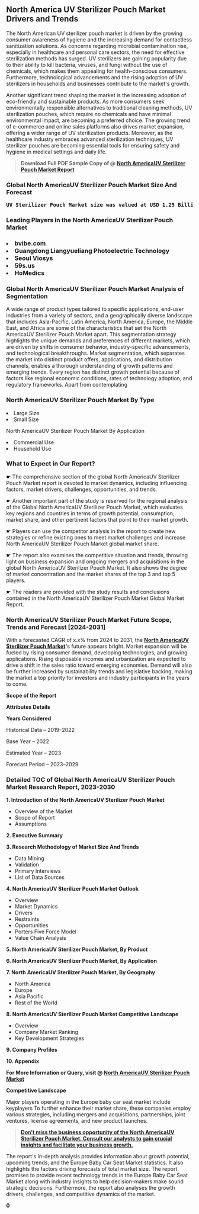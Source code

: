 <p><h2>North America UV Sterilizer Pouch Market Drivers and Trends</h2><p>The North American UV sterilizer pouch market is driven by the growing consumer awareness of hygiene and the increasing demand for contactless sanitization solutions. As concerns regarding microbial contamination rise, especially in healthcare and personal care sectors, the need for effective sterilization methods has surged. UV sterilizers are gaining popularity due to their ability to kill bacteria, viruses, and fungi without the use of chemicals, which makes them appealing for health-conscious consumers. Furthermore, technological advancements and the rising adoption of UV sterilizers in households and businesses contribute to the market's growth.</p><p>Another significant trend shaping the market is the increasing adoption of eco-friendly and sustainable products. As more consumers seek environmentally responsible alternatives to traditional cleaning methods, UV sterilization pouches, which require no chemicals and have minimal environmental impact, are becoming a preferred choice. The growing trend of e-commerce and online sales platforms also drives market expansion, offering a wider range of UV sterilization products. Moreover, as the healthcare industry embraces advanced sterilization techniques, UV sterilizer pouches are becoming essential tools for ensuring safety and hygiene in medical settings and daily life.</p></p><blockquote id="" class=""><strong>Download Full PDF Sample Copy of @&nbsp;<a href="https://www.verifiedmarketreports.com/download-sample/?rid=238442&utm_source=GitHub-Jan&utm_medium=264" target="_blank">North AmericaUV Sterilizer Pouch Market Report</a>&nbsp;&nbsp;</strong></blockquote><h3 id="" class=""><strong>Global&nbsp;North AmericaUV Sterilizer Pouch Market Size And Forecast</strong></h3><pre class="reader-text-block__code-block"><strong>UV Sterilizer Pouch Market size was valued at USD 1.25 Billion in 2022 and is projected to reach USD 2.80 Billion by 2030, growing at a CAGR of 10.80% from 2024 to 2030.</strong></pre><h3 id="" class="">Leading Players in the&nbsp;North AmericaUV Sterilizer Pouch Market</h3><h3 class=""></Li><Li>bvibe.com</Li><Li> Guangdong Liangyueliang Photoelectric Technology</Li><Li> Seoul Viosys</Li><Li> 59s.us</Li><Li> HoMedics</h3><h3 id="" class="">Global&nbsp;North AmericaUV Sterilizer Pouch Market Analysis of Segmentation</h3><p id="" class="">A wide range of product types tailored to specific applications, end-user industries from a variety of sectors, and a geographically diverse landscape that includes Asia-Pacific, Latin America, North America, Europe, the Middle East, and Africa are some of the characteristics that set the North AmericaUV Sterilizer Pouch Market apart. This segmentation strategy highlights the unique demands and preferences of different markets, which are driven by shifts in consumer behavior, industry-specific advancements, and technological breakthroughs. Market segmentation, which separates the market into distinct product offers, applications, and distribution channels, enables a thorough understanding of growth patterns and emerging trends. Every region has distinct growth potential because of factors like regional economic conditions, rates of technology adoption, and regulatory frameworks. Apart from contemplating</p><h3 id="" class="">North AmericaUV Sterilizer Pouch Market&nbsp;By Type</h3><p></Li><Li>Large Size</Li><Li> Small Size</p><div class="" data-test-id=""><p>North AmericaUV Sterilizer Pouch Market&nbsp;By Application</p></div><p class=""></Li><Li>Commercial Use</Li><Li> Household Use</p><div class="" data-test-id=""><h3><span class="">What to Expect in Our Report?</span></h3></div><div class="" data-test-id=""><p><span class="">☛ The comprehensive section of the global North AmericaUV Sterilizer Pouch Market report is devoted to market dynamics, including influencing factors, market drivers, challenges, opportunities, and trends.</span></p></div><div class="" data-test-id=""><p><span class="">☛ Another important part of the study is reserved for the regional analysis of the Global North AmericaUV Sterilizer Pouch Market, which evaluates key regions and countries in terms of growth potential, consumption, market share, and other pertinent factors that point to their market growth.</span></p></div><div class="" data-test-id=""><p><span class="">☛ Players can use the competitor analysis in the report to create new strategies or refine existing ones to meet market challenges and increase North AmericaUV Sterilizer Pouch Market global market share.</span></p></div><div class="" data-test-id=""><p><span class="">☛ The report also examines the competitive situation and trends, throwing light on business expansion and ongoing mergers and acquisitions in the global North AmericaUV Sterilizer Pouch Market. It also shows the degree of market concentration and the market shares of the top 3 and top 5 players.</span></p></div><div class="" data-test-id=""><p><span class="">☛ The readers are provided with the study results and conclusions contained in the North AmericaUV Sterilizer Pouch Market Global Market Report.</span></p></div><div class="" data-test-id=""><h3><span class="">North AmericaUV Sterilizer Pouch Market Future Scope, Trends and Forecast [2024-2031]</span></h3></div><div class="" data-test-id=""><p><span class="">With a forecasted CAGR of x.x% from 2024 to 2031, the <strong><a href="https://www.verifiedmarketreports.com/download-sample/?rid=238442&utm_source=GitHub-Jan&utm_medium=264" target="_blank">North AmericaUV Sterilizer Pouch Market</a>'</strong>s future appears bright. Market expansion will be fueled by rising consumer demand, developing technologies, and growing applications. Rising disposable incomes and urbanization are expected to drive a shift in the sales ratio toward emerging economies. Demand will also be further increased by sustainability trends and legislative backing, making the market a top priority for investors and industry participants in the years to come.</span></p><p id="ember66" class="ember-view reader-text-block__paragraph"><strong>Scope of the Report</strong></p><p id="ember67" class="ember-view reader-text-block__paragraph"><strong>Attributes Details</strong></p><p id="ember68" class="ember-view reader-text-block__paragraph"><strong>Years Considered</strong></p><p id="ember69" class="ember-view reader-text-block__paragraph">Historical Data &ndash; 2019&ndash;2022</p><p id="ember70" class="ember-view reader-text-block__paragraph">Base Year &ndash; 2022</p><p id="ember71" class="ember-view reader-text-block__paragraph">Estimated Year &ndash; 2023</p><p id="ember72" class="ember-view reader-text-block__paragraph">Forecast Period &ndash; 2023&ndash;2029</p></div><h3 id="" class="">Detailed TOC of Global North AmericaUV Sterilizer Pouch Market Research Report, 2023-2030</h3><p id="" class=""><strong>1. Introduction of the North AmericaUV Sterilizer Pouch Market</strong></p><ul><li>Overview of the Market</li><li>Scope of Report</li><li>Assumptions</li></ul><p id="" class=""><strong>2. Executive Summary</strong></p><p id="" class=""><strong>3. Research Methodology of Market Size And Trends</strong></p><ul><li>Data Mining</li><li>Validation</li><li>Primary Interviews</li><li>List of Data Sources</li></ul><p id="" class=""><strong>4. North AmericaUV Sterilizer Pouch Market Outlook</strong></p><ul><li>Overview</li><li>Market Dynamics</li><li>Drivers</li><li>Restraints</li><li>Opportunities</li><li>Porters Five Force Model</li><li>Value Chain Analysis</li></ul><p id="" class=""><strong>5. North AmericaUV Sterilizer Pouch Market, By Product</strong></p><p id="" class=""><strong>6. North AmericaUV Sterilizer Pouch Market, By Application</strong></p><p id="" class=""><strong>7. North AmericaUV Sterilizer Pouch Market, By Geography</strong></p><ul><li>North America</li><li>Europe</li><li>Asia Pacific</li><li>Rest of the World</li></ul><p id="" class=""><strong>8. North AmericaUV Sterilizer Pouch Market Competitive Landscape</strong></p><ul><li>Overview</li><li>Company Market Ranking</li><li>Key Development Strategies</li></ul><p id="" class=""><strong>9. Company Profiles</strong></p><p id="" class=""><strong>10. Appendix</strong></p><p><strong>For More Information or Query, visit&nbsp;@ <a href="https://www.verifiedmarketreports.com/product/uv-sterilizer-pouch-market/" target="_blank">North AmericaUV Sterilizer Pouch Market</a></strong></p><p id="ember61" class="ember-view reader-text-block__paragraph"><strong>Competitive Landscape</strong></p><p id="ember62" class="ember-view reader-text-block__paragraph">Major players operating in the Europe baby car seat market include keyplayers To further enhance their market share, these companies employ various strategies, including mergers and acquisitions, partnerships, joint ventures, license agreements, and new product launches.</p><blockquote id="ember63" class="ember-view reader-text-block__blockquote"><strong><a href="https://www.verifiedmarketreports.com/download-sample/?rid=238442&utm_source=GitHub-Jan&utm_medium=264" target="_blank">Don&rsquo;t miss the business opportunity of the North AmericaUV Sterilizer Pouch Market. Consult our analysts to gain crucial insights and facilitate your business growth.</a></strong></blockquote><p id="ember64" class="ember-view reader-text-block__paragraph">The report's in-depth analysis provides information about growth potential, upcoming trends, and the Europe Baby Car Seat Market statistics. It also highlights the factors driving forecasts of total market size. The report promises to provide recent technology trends in the Europe Baby Car Seat Market along with industry insights to help decision-makers make sound strategic decisions. Furthermore, the report also analyses the growth drivers, challenges, and competitive dynamics of the market.</p><p class="ember-view reader-text-block__paragraph"><strong>0</strong></p>
